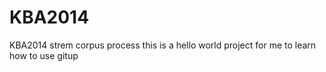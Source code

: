 # KBA2014
KBA2014 strem corpus process 
this is a hello world project for me to learn how to use gitup
